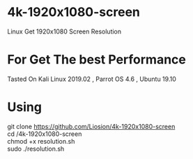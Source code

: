 # 4k-1920x1080-screen
Linux Get 1920x1080 Screen Resolution
# For Get The best Performance

Tasted On Kali Linux 2019.02 , Parrot OS 4.6 , Ubuntu 19.10

# Using
git clone https://github.com/Liosion/4k-1920x1080-screen</br>
cd /4k-1920x1080-screen</br>
chmod +x resolution.sh</br>
sudo ./resolution.sh</br>
